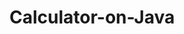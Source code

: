 # Calculator-on-Java
<p align="center">
  <img scr="https://github.com/MohamedAbdiaziz/Calculator-on-Java/blob/main/calculator.PNG">
</p>

